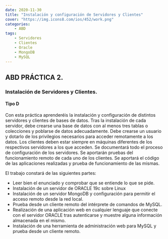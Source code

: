 ```yaml
---
date: 2020-11-30
title: "Instalación y configuración de Servidores y Clientes"
cover: "https://img.icons8.com/ios/452/work.png"
categories: 
    - ABD
tags:
    - Servidores
    - Clientes
    - Oracle
    - MongoDB
    - MySQL
---
```


## ABD PRÁCTICA 2.
### Instalación de Servidores y Clientes.
#### Tipo D

Con esta práctica aprenderéis la instalación y configuración de distintos servidores y clientes de bases de datos.
Tras la instalación de cada servidor,  debe crearse una base de datos con al menos tres tablas o colecciones y poblarse de datos adecuadamente. Debe crearse un usuario y dotarlo de los privilegios necesarios para acceder remotamente a los datos.
Los clientes deben estar siempre en máquinas diferentes de los respectivos servidores a los que acceden.
Se documentará todo el proceso de configuración de los servidores.
Se aportarán pruebas del funcionamiento remoto de cada uno de los clientes.
Se aportará el código de las aplicaciones realizadas y prueba de funcionamiento de las mismas.

El trabajo constará de las siguientes partes:

* Leer bien el enunciado y comprobar que se entiende lo que se pide.
* Instalación de un servidor de ORACLE 19c sobre Linux
* Instalación de un servidor MongoDB y configuración para permitir el acceso remoto desde la red local.
* Prueba desde un cliente remoto del intérprete de comandos de MySQL.
* Realización de una aplicación web en cualquier lenguaje que conecte con el servidor ORACLE tras autenticarse y muestre alguna información almacenada en el mismo.
* Instalación de una herramienta de administración web para MySQL y prueba desde un cliente remoto.


